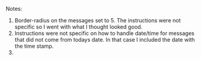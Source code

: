 Notes:
1) Border-radius on the messages set to 5. The instructions were not specific so I went with what I thought looked good.
2) Instructions were not specific on how to handle date/time for messages that did not come from todays date. In that case I included the date with the time stamp.
3) 